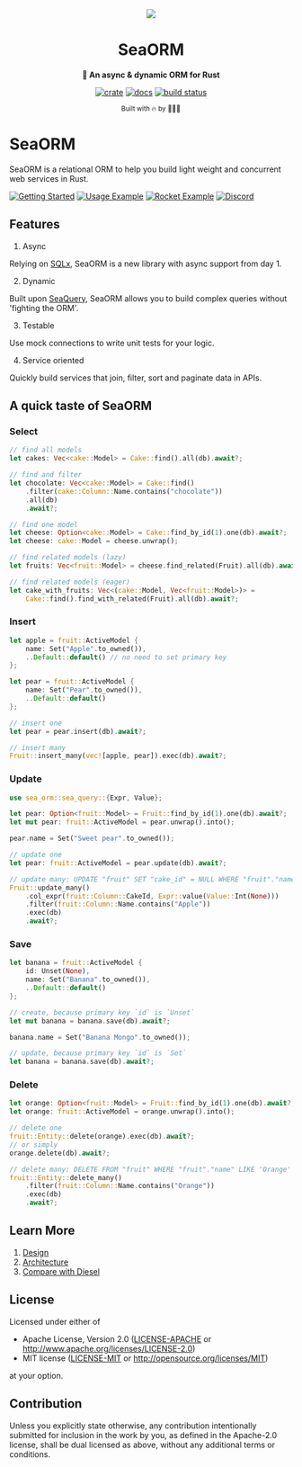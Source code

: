 <div align="center">

  <img src="https://www.sea-ql.org/SeaORM/img/SeaORM banner.png"/>

  <h1>SeaORM</h1>

  <p>
    <strong>🐚 An async & dynamic ORM for Rust</strong>
  </p>

  [![crate](https://img.shields.io/crates/v/sea-orm.svg)](https://crates.io/crates/sea-orm)
  [![docs](https://docs.rs/sea-orm/badge.svg)](https://docs.rs/sea-orm)
  [![build status](https://github.com/SeaQL/sea-orm/actions/workflows/rust.yml/badge.svg)](https://github.com/SeaQL/sea-orm/actions/workflows/rust.yml)

  <sub>Built with 🔥 by 🌊🦀🐚</sub>

</div>

# SeaORM

SeaORM is a relational ORM to help you build light weight and concurrent web services in Rust.

[![Getting Started](https://img.shields.io/badge/Getting%20Started-blue)](https://www.sea-ql.org/SeaORM/docs/index)
[![Usage Example](https://img.shields.io/badge/Usage%20Example-green)](https://github.com/SeaQL/sea-orm/tree/master/examples/async-std)
[![Rocket Example](https://img.shields.io/badge/Rocket%20Example-orange)](https://github.com/SeaQL/sea-orm/tree/master/examples/rocket_example)
[![Discord](https://img.shields.io/discord/873880840487206962?label=Discord)](https://discord.com/invite/uCPdDXzbdv)

## Features

1. Async

Relying on [SQLx](https://github.com/launchbadge/sqlx), SeaORM is a new library with async support from day 1.

2. Dynamic

Built upon [SeaQuery](https://github.com/SeaQL/sea-query), SeaORM allows you to build complex queries without 'fighting the ORM'.

3. Testable

Use mock connections to write unit tests for your logic.

4. Service oriented

Quickly build services that join, filter, sort and paginate data in APIs.

## A quick taste of SeaORM

### Select
```rust
// find all models
let cakes: Vec<cake::Model> = Cake::find().all(db).await?;

// find and filter
let chocolate: Vec<cake::Model> = Cake::find()
    .filter(cake::Column::Name.contains("chocolate"))
    .all(db)
    .await?;

// find one model
let cheese: Option<cake::Model> = Cake::find_by_id(1).one(db).await?;
let cheese: cake::Model = cheese.unwrap();

// find related models (lazy)
let fruits: Vec<fruit::Model> = cheese.find_related(Fruit).all(db).await?;

// find related models (eager)
let cake_with_fruits: Vec<(cake::Model, Vec<fruit::Model>)> =
    Cake::find().find_with_related(Fruit).all(db).await?;

```
### Insert
```rust
let apple = fruit::ActiveModel {
    name: Set("Apple".to_owned()),
    ..Default::default() // no need to set primary key
};

let pear = fruit::ActiveModel {
    name: Set("Pear".to_owned()),
    ..Default::default()
};

// insert one
let pear = pear.insert(db).await?;

// insert many
Fruit::insert_many(vec![apple, pear]).exec(db).await?;
```
### Update
```rust
use sea_orm::sea_query::{Expr, Value};

let pear: Option<fruit::Model> = Fruit::find_by_id(1).one(db).await?;
let mut pear: fruit::ActiveModel = pear.unwrap().into();

pear.name = Set("Sweet pear".to_owned());

// update one
let pear: fruit::ActiveModel = pear.update(db).await?;

// update many: UPDATE "fruit" SET "cake_id" = NULL WHERE "fruit"."name" LIKE '%Apple%'
Fruit::update_many()
    .col_expr(fruit::Column::CakeId, Expr::value(Value::Int(None)))
    .filter(fruit::Column::Name.contains("Apple"))
    .exec(db)
    .await?;

```
### Save
```rust
let banana = fruit::ActiveModel {
    id: Unset(None),
    name: Set("Banana".to_owned()),
    ..Default::default()
};

// create, because primary key `id` is `Unset`
let mut banana = banana.save(db).await?;

banana.name = Set("Banana Mongo".to_owned());

// update, because primary key `id` is `Set`
let banana = banana.save(db).await?;

```
### Delete
```rust
let orange: Option<fruit::Model> = Fruit::find_by_id(1).one(db).await?;
let orange: fruit::ActiveModel = orange.unwrap().into();

// delete one
fruit::Entity::delete(orange).exec(db).await?;
// or simply
orange.delete(db).await?;

// delete many: DELETE FROM "fruit" WHERE "fruit"."name" LIKE 'Orange'
fruit::Entity::delete_many()
    .filter(fruit::Column::Name.contains("Orange"))
    .exec(db)
    .await?;

```

## Learn More

1. [Design](https://github.com/SeaQL/sea-orm/tree/master/DESIGN.md)
1. [Architecture](https://github.com/SeaQL/sea-orm/tree/master/ARCHITECTURE.md)
1. [Compare with Diesel](https://www.sea-ql.org/SeaORM/docs/internal-design/diesel)

## License

Licensed under either of

-   Apache License, Version 2.0
    ([LICENSE-APACHE](LICENSE-APACHE) or <http://www.apache.org/licenses/LICENSE-2.0>)
-   MIT license
    ([LICENSE-MIT](LICENSE-MIT) or <http://opensource.org/licenses/MIT>)

at your option.

## Contribution

Unless you explicitly state otherwise, any contribution intentionally submitted
for inclusion in the work by you, as defined in the Apache-2.0 license, shall be
dual licensed as above, without any additional terms or conditions.
